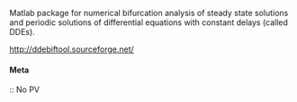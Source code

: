 Matlab package for numerical bifurcation analysis of steady state solutions and periodic solutions of differential equations with constant delays (called DDEs).

http://ddebiftool.sourceforge.net/

#### Meta
:: No PV